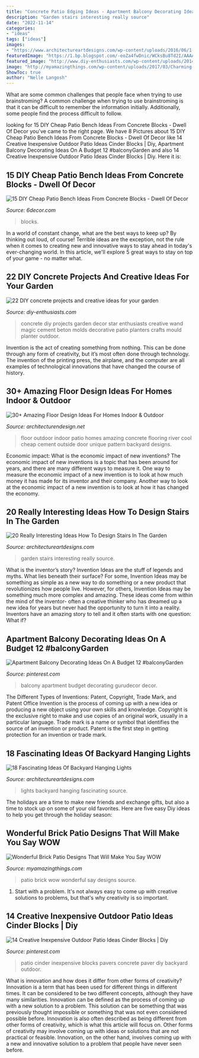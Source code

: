 ```yaml
---
title: "Concrete Patio Edging Ideas - Apartment Balcony Decorating Ideas On A Budget 12 #balconygarden"
description: "Garden stairs interesting really source"
date: "2022-11-14"
categories:
- "ideas"
tags: ["ideas"]
images:
- "https://www.architectureartdesigns.com/wp-content/uploads/2016/06/1-64.jpg"
featuredImage: "https://1.bp.blogspot.com/-eoZa4fwDnic/WCksBu8Td2I/AAAAAAAAwQ4/UkuU11z2qT4o8GbH-Xyipq5jV4Z2YTtuACLcB/s1600/535353535.jpg"
featured_image: "http://www.diy-enthusiasts.com/wp-content/uploads/2014/03/diy-concrete-projects-magic-wand-star-mould-planter-decor.jpg"
image: "http://myamazingthings.com/wp-content/uploads/2017/03/Charming-Beverly-Hills-patio.jpg"
ShowToc: true
author: "Nelle Langosh"
---
```



What are some common challenges that people face when trying to use brainstroming?
A common challenge when trying to use brainstroming is that it can be difficult to remember the information initially. Additionally, some people find the process difficult to follow.

	

		
looking for 15 DIY Cheap Patio Bench Ideas From Concrete Blocks - Dwell Of Decor you've came to the right page. We have 8 Pictures about 15 DIY Cheap Patio Bench Ideas From Concrete Blocks - Dwell Of Decor like 14 Creative Inexpensive Outdoor Patio Ideas Cinder Blocks | Diy, Apartment Balcony Decorating Ideas On A Budget 12 #balconyGarden and also 14 Creative Inexpensive Outdoor Patio Ideas Cinder Blocks | Diy. Here it is:
		
    
## 15 DIY Cheap Patio Bench Ideas From Concrete Blocks - Dwell Of Decor

<img loading=lazy src="https://1.bp.blogspot.com/-eoZa4fwDnic/WCksBu8Td2I/AAAAAAAAwQ4/UkuU11z2qT4o8GbH-Xyipq5jV4Z2YTtuACLcB/s1600/535353535.jpg" onerror="this.onerror=null;this.src='https://tse4.mm.bing.net/th?id=OIP.IOb1B4eYc7knGxOsrKx6iwHaHa&amp;pid=15.1';" alt="15 DIY Cheap Patio Bench Ideas From Concrete Blocks - Dwell Of Decor">

_Source: 6decor.com_

>blocks. 

	

In a world of constant change, what are the best ways to keep up? By thinking out loud, of course! Terrible ideas are the exception, not the rule when it comes to creating new and innovative ways to stay ahead in today's ever-changing world. In this article, we'll explore 5 great ways to stay on top of your game - no matter what.

    
## 22 DIY Concrete Projects And Creative Ideas For Your Garden

<img loading=lazy src="http://www.diy-enthusiasts.com/wp-content/uploads/2014/03/diy-concrete-projects-magic-wand-star-mould-planter-decor.jpg" onerror="this.onerror=null;this.src='https://tse1.mm.bing.net/th?id=OIP.6TFmDfOMO3UlEaxg9nb65wHaLD&amp;pid=15.1';" alt="22 DIY concrete projects and creative ideas for your garden">

_Source: diy-enthusiasts.com_

>concrete diy projects garden decor star enthusiasts creative wand magic cement beton molds decorative patio planters crafts mould planter outdoor. 

	

Invention is the act of creating something from nothing. This can be done through any form of creativity, but it’s most often done through technology. The invention of the printing press, the airplane, and the computer are all examples of technological innovations that have changed the course of history.

    
## 30+ Amazing Floor Design Ideas For Homes Indoor &amp; Outdoor

<img loading=lazy src="http://cdn.architecturendesign.net/wp-content/uploads/2015/08/AD-Indoor-Outdoor-Floor-Design-Ideas-15.jpg" onerror="this.onerror=null;this.src='https://tse2.mm.bing.net/th?id=OIP.eiWTKpve52P-LAoZl1umRwHaJ4&amp;pid=15.1';" alt="30+ Amazing Floor Design Ideas For Homes Indoor &amp; Outdoor">

_Source: architecturendesign.net_

>floor outdoor indoor patio homes amazing concrete flooring river cool cheap cement outside door unique pattern backyard designs. 

	

Economic impact: What is the economic impact of new inventions?
The economic impact of new inventions is a topic that has been around for years, and there are many different ways to measure it. One way to measure the economic impact of a new invention is to look at how much money it has made for its inventor and their company. Another way to look at the economic impact of a new invention is to look at how it has changed the economy.

    
## 20 Really Interesting Ideas How To Design Stairs In The Garden

<img loading=lazy src="https://www.architectureartdesigns.com/wp-content/uploads/2016/08/3.jpeg" onerror="this.onerror=null;this.src='https://tse2.mm.bing.net/th?id=OIP.3T251Uk8Ae6OPLmmDjYbxAHaLH&amp;pid=15.1';" alt="20 Really Interesting Ideas How To Design Stairs In The Garden">

_Source: architectureartdesigns.com_

>garden stairs interesting really source. 

	

What is the inventor’s story?
Invention Ideas are the stuff of legends and myths. What lies beneath their surface? For some, Invention Ideas may be something as simple as a new way to do something or a new product that revolutionizes how people live. However, for others, Invention Ideas may be something much more complex and amazing. These ideas come from within the mind of the inventor- often a creative thinker who has dreamed up a new idea for years but never had the opportunity to turn it into a reality. Inventors have an amazing story to tell and it often starts with one question: What if?

    
## Apartment Balcony Decorating Ideas On A Budget 12 #balconyGarden

<img loading=lazy src="https://i.pinimg.com/736x/72/94/62/72946299e20d7dc76808681049aeb16c.jpg" onerror="this.onerror=null;this.src='https://tse3.mm.bing.net/th?id=OIP.dDQy4BnyXqSA6RNot9vYHAHaLL&amp;pid=15.1';" alt="Apartment Balcony Decorating Ideas On A Budget 12 #balconyGarden">

_Source: pinterest.com_

>balcony apartment budget decorating gurudecor decor. 

	

The Different Types of Inventions: Patent, Copyright, Trade Mark, and Patent Office
Invention is the process of coming up with a new idea or producing a new object using your own skills and knowledge. Copyright is the exclusive right to make and use copies of an original work, usually in a particular language. Trade mark is a name or symbol that identifies the source of an invention or product. Patent is the first step in getting protection for an invention or trade mark.

    
## 18 Fascinating Ideas Of Backyard Hanging Lights

<img loading=lazy src="https://www.architectureartdesigns.com/wp-content/uploads/2016/06/1-64.jpg" onerror="this.onerror=null;this.src='https://tse2.mm.bing.net/th?id=OIP.AHNEKYRGVeYygqjp766EagAAAA&amp;pid=15.1';" alt="18 Fascinating Ideas Of Backyard Hanging Lights">

_Source: architectureartdesigns.com_

>lights backyard hanging fascinating source. 

	

The holidays are a time to make new friends and exchange gifts, but also a time to stock up on some of your old favorites. Here are five easy Diy ideas to help you get through the holiday season: 

    
## Wonderful Brick Patio Designs That Will Make You Say WOW

<img loading=lazy src="http://myamazingthings.com/wp-content/uploads/2017/03/Charming-Beverly-Hills-patio.jpg" onerror="this.onerror=null;this.src='https://tse1.mm.bing.net/th?id=OIP.Q_93mnShuMY9ZIHQeMSR4AHaE9&amp;pid=15.1';" alt="Wonderful Brick Patio Designs That Will Make You Say WOW">

_Source: myamazingthings.com_

>patio brick wow wonderful say designs source. 

	

1. Start with a problem. It's not always easy to come up with creative solutions to problems, but that's why creativity is so important.

    
## 14 Creative Inexpensive Outdoor Patio Ideas Cinder Blocks | Diy

<img loading=lazy src="https://i.pinimg.com/736x/07/26/6d/07266d88d8b0461918b801929d2d7c00.jpg" onerror="this.onerror=null;this.src='https://tse3.mm.bing.net/th?id=OIP.RGYSXHSJq2LygYqI_RxrqgHaMc&amp;pid=15.1';" alt="14 Creative Inexpensive Outdoor Patio Ideas Cinder Blocks | Diy">

_Source: pinterest.com_

>patio cinder inexpensive blocks pavers concrete paver diy backyard outdoor. 

	

What is innovation and how does it differ from other forms of creativity?
Innovation is a term that has been used for different things in different times. It can be considered to be two different concepts, although they have many similarities. Innovation can be defined as the process of coming up with a new solution to a problem. This solution can be something that was previously thought impossible or something that was not even considered possible before. Innovation is also often described as being different from other forms of creativity, which is what this article will focus on. Other forms of creativity may involve coming up with ideas or solutions that are not practical or feasible. Innovation, on the other hand, involves coming up with a new and innovative solution to a problem that people have never seen before.

